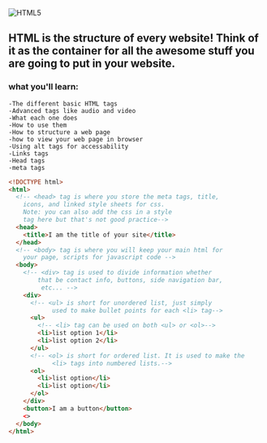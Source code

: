 <img alt="HTML5" src="https://img.shields.io/badge/html5%20-%23E34F26.svg?&style=for-the-badge&logo=html5&logoColor=white"/>

## HTML is the structure of every website! Think of it as the container for all the awesome stuff you are going to put in your website.

### what you'll learn:

    -The different basic HTML tags
    -Advanced tags like audio and video
    -What each one does
    -How to use them
    -How to structure a web page
    -how to view your web page in browser
    -Using alt tags for accessability
    -Links tags
    -Head tags
    -meta tags

```html
<!DOCTYPE html>
<html>
  <!-- <head> tag is where you store the meta tags, title, 
    icons, and linked style sheets for css. 
    Note: you can also add the css in a style 
    tag here but that's not good practice-->
  <head>
    <title>I am the title of your site</title>
  </head>
  <!-- <body> tag is where you will keep your main html for 
    your page, scripts for javascript code -->
  <body>
    <!-- <div> tag is used to divide information whether 
        that be contact info, buttons, side navigation bar,
         etc... -->
    <div>
      <!-- <ul> is short for unordered list, just simply
            used to make bullet points for each <li> tag-->
      <ul>
        <!-- <li> tag can be used on both <ul> or <ol>-->
        <li>list option 1</li>
        <li>list option 2</li>
      </ul>
      <!-- <ol> is short for ordered list. It is used to make the
            <li> tags into numbered lists.-->
      <ol>
        <li>list option</li>
        <li>list option</li>
      </ol>
    </div>
    <button>I am a button</button>
    <>
  </body>
</html>
```
